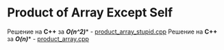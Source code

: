 # Product of Array Except Self
Решение на **С++** за ***O(n^2)**** - [product_array_stupid.cpp](https://github.com/SmartOven/RandomTasks/blob/master/Product%20of%20Array%20Except%20Self/product_array_stupid.cpp)
Решение на **С++** за ***O(n)**** - [product_array.cpp](https://github.com/SmartOven/RandomTasks/blob/master/Product%20of%20Array%20Except%20Self/product_array.cpp)

